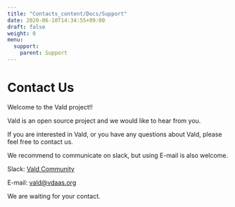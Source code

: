 ```yaml
---
title: "Contacts_content/Docs/Support"
date: 2020-06-10T14:34:55+09:00
draft: false
weight: 0
menu:
  support:
    parent: Support
---
```


# Contact Us

Welcome to the Vald project!!

Vald is an open source project and we would like to hear from you.

If you are interested in Vald, or you have any questions about Vald, please feel free to contact us.

We recommend to communicate on slack, but using E-mail is also welcome.
 
Slack: [Vald Community](https://join.slack.com/t/vald-community/shared_invite/zt-db2ky9o4-R_9p2sVp8xRwztVa8gfnPA) 

E-mail: [vald@vdaas.org](mailto:vald@vdaas.org)

We are waiting for your contact.